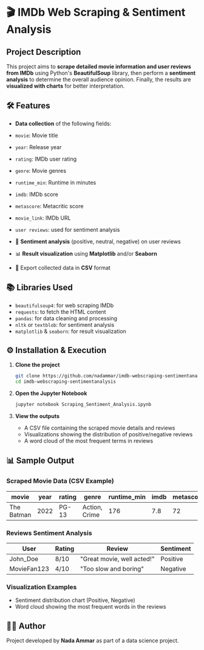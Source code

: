 # 🎬 IMDb Web Scraping & Sentiment Analysis

##  Project Description

This project aims to **scrape detailed movie information and user reviews from IMDb** using Python's **BeautifulSoup** library, then perform a **sentiment analysis** to determine the overall audience opinion. Finally, the results are **visualized with charts** for better interpretation.

## 🛠️ Features

*  **Data collection** of the following fields:

  * `movie`: Movie title
  * `year`: Release year
  * `rating`: IMDb user rating
  * `genre`: Movie genres
  * `runtime_min`: Runtime in minutes
  * `imdb`: IMDb score
  * `metascore`: Metacritic score
  * `movie_link`: IMDb URL
  * `user reviews`: used for sentiment analysis
* 🧠 **Sentiment analysis** (positive, neutral, negative) on user reviews
* 📊 **Result visualization** using **Matplotlib** and/or **Seaborn**
* 💾 Export collected data in **CSV** format

## 📚 Libraries Used

* `beautifulsoup4`: for web scraping IMDb
* `requests`: to fetch the HTML content
* `pandas`: for data cleaning and processing
* `nltk` or `textblob`: for sentiment analysis
* `matplotlib` & `seaborn`: for result visualization

## ⚙️ Installation & Execution

1. **Clone the project**

   ```bash
   git clone https://github.com/nadammar/imdb-webscraping-sentimentanalysis.git
   cd imdb-webscraping-sentimentanalysis
   ```

2. **Open the Jupyter Notebook**

   ```bash
   jupyter notebook Scraping_Sentiment_Analysis.ipynb
   ```

4. **View the outputs**

   * A CSV file containing the scraped movie details and reviews
   * Visualizations showing the distribution of positive/negative reviews
   * A word cloud of the most frequent terms in reviews

## 📊 Sample Output

### **Scraped Movie Data (CSV Example)**

| movie      | year | rating | genre         | runtime\_min | imdb | metascore | movie\_link                                                                  |
| ---------- | ---- | ------ | ------------- | ------------ | ---- | --------- | ---------------------------------------------------------------------------- |
| The Batman | 2022 | PG-13  | Action, Crime | 176          | 7.8  | 72        | [https://www.imdb.com/title/tt1877830](https://www.imdb.com/title/tt1877830) |

### **Reviews Sentiment Analysis**

| User        | Rating | Review                     | Sentiment |
| ----------- | ------ | -------------------------- | --------- |
| John\_Doe   | 8/10   | "Great movie, well acted!" | Positive  |
| MovieFan123 | 4/10   | "Too slow and boring"      | Negative  |

### **Visualization Examples**

* Sentiment distribution chart (Positive, Negative)
* Word cloud showing the most frequent words in the reviews


## 👨‍💻 Author

Project developed by **Nada Ammar** as part of a data science project.
